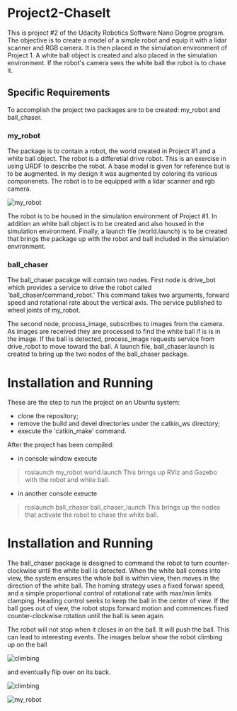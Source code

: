 # Project2-ChaseIt
This is project #2 of the Udacity Robotics Software Nano Degree program. The objective is to create a model of a simple robot and equip it with a lidar scanner and RGB camera. It is then placed in the simulation environment of Project 1. A white ball object is created and also placed in the simulation environment. If the robot's camera sees the white ball the robot is to chase it.

## Specific Requirements
To accomplish the project two packages are to be created: my_robot and ball_chaser.

### my_robot
The package is to contain a robot, the world created in Project #1 and a white ball object. The robot is a differetial drive robot. This is an exercise in using URDF to describe the robot. A base model is given for reference but is to be augmented. In my design it was augmented by coloring its various componenets. The robot is to be equipped with a lidar scanner and rgb camera.

![my_robot](</images/my_robot.png>)

The robot is to be housed in the simulation environment of Project #1. In addition an white ball object is to be created and also housed in the simulation environment. Finally, a launch file (world.launch) is to be created that brings the package up with the robot and ball included in the simulation environment.

### ball_chaser
The ball_chaser pacakge will contain two nodes. First node is drive_bot which provides a service to drive the robot called 'ball_chaser/command_robot.' This command takes two arguments, forward speed and rotational rate about the vertical axis. The service published to wheel joints of my_robot.

The second node, process_image, subscribes to images from the camera. As images are received they are processed to find the white ball if is is in the image. If the ball is detected, process_image requests service from drive_robot to move toward the ball. A launch file, ball_chaser.launch is created to bring up the two nodes of the ball_chaser package.

# Installation and Running
These are the step to run the project on an Ubuntu system:

- clone the repository;
- remove the build and devel directories under the catkin_ws directory;
- execute the 'catkin_make' command.

After the project has been compiled:

- in console window execute
> roslaunch my_robot world.launch
This brings up RViz and Gazebo with the robot and white ball.

- in another console exeucte
> roslaunch ball_chaser ball_chaser_launch
This brings up the nodes that activate the robot to chase the white ball.

# Installation and Running
The ball_chaser package is designed to command the robot to turn counter-clockwise until the white ball is detected. When the white ball comes into view, the system ensures the whole ball is within view, then moves in the direction of the white ball. The homing strategy uses a fixed forwar speed, and a simple proportional control of rotational rate with max/min limits clamping. Heading control seeks to keep the ball in the center of view. If the ball goes out of view, the robot stops forward motion and commences fixed counter-clockwise rotation until the ball is seen again.

The robot will not stop when it closes in on the ball. It will push the ball. This can lead to interesting events. The images below show the robot climbing up on the ball

![climbing](</images/bot_climbing_ball.png>)

and eventually flip over on its back.

![climbing](</images/bot_rolled_over.png>)

![my_robot](</mages/my_robot.png>)

